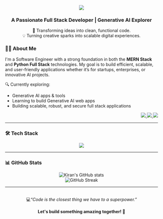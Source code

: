 <h1 align="center">
    <img src="https://readme-typing-svg.herokuapp.com/?font=Righteous&size=35&center=true&vCenter=true&width=500&height=70&duration=3000&lines=Hey+There!+👋;+I'm+Kiran;" />
</h1>
<h3 align="center">A Passionate Full Stack Developer | Generative AI Explorer</h3>

<p align="center">
  🚀 Transforming ideas into clean, functional code.<br>
  💡 Turning creative sparks into scalable digital experiences.
</p>

### 👨‍💻 About Me

I'm a Software Engineer with a strong foundation in both the **MERN Stack** and **Python Full Stack** technologies. My goal is to build efficient, scalable, and user-friendly applications whether it’s for startups, enterprises, or innovative AI projects.

🔍 Currently exploring:
- Generative AI apps & tools  
- Learning to build Generative AI web apps 
- Building scalable, robust, and secure full stack applications


<div align="right"> 
  <a href="mailto:kiran01001011@gmail.com">
    <img src="https://img.shields.io/badge/Gmail-D14836?style=for-the-badge&logo=gmail&logoColor=white" />
  </a>

  
  <a href="https://www.linkedin.com/in/kiran-software-engineer" target="_blank">
    <img src="https://img.shields.io/badge/LinkedIn-0077B5?style=for-the-badge&logo=linkedin&logoColor=white" target="_blank" />
  </a>
  <a href="https://https://github.com/kiranreigns" target="_blank">
     <img src="https://img.shields.io/badge/Portfolio-FF5722?style=for-the-badge&logo=todoist&logoColor=white" target="_blank" /> <!-- sqlite, safari, google-chrome are other good icon options -->
  </a>
</div>
  
---

### 🛠️ Tech Stack
<!-- Frontend -->
<div align="center">
    <img src="https://skillicons.dev/icons?i=js,ts,react,next,redux,tailwind,html,css,jest,figma,threejs,nodejs,expressjs,mongodb,postgresql,mysql,python,django,flask,fastapi,firebase,java,git,github,ubuntu,linux,docker,kubernetes,vercel,netlify" />   
</div>

---

### 📊 GitHub Stats

<p align="center">
  <img src="https://github-readme-stats.vercel.app/api?username=yourusername&show_icons=true&theme=radical" alt="Kiran's GitHub stats" />
  <br/>
  <img src="https://github-readme-streak-stats.herokuapp.com?user=yourusername&theme=radical" alt="GitHub Streak" />
</p>

---

<div align="center">
  <br/>
  💻<em>“Code is the closest thing we have to a superpower.”</em><br/><br/>
  <strong>Let's build something amazing together! 🚀</strong>
</div>



<!---
kiranreigns/kiranreigns is a ✨ special ✨ repository because its `README.md` (this file) appears on your GitHub profile.
You can click the Preview link to take a look at your changes.
--->
